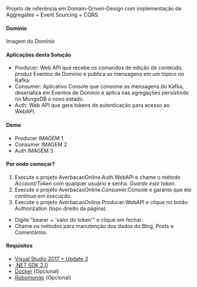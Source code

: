 Projeto de referência em Domain-Driven-Design com implementação de Aggregates + Event Sourcing + CQRS.

#### Domínio
Imagem do Domínio

#### Aplicações desta Solução
* Producer: Web API que recebe os comandos de edição de conteúdo, produz Eventos de Domínio e publica as mensagens em um tópico no Kafka.
* Consumer: Aplicativo Console que consome as mensagens do Kafka, deserializa em Eventos de Domínio e aplica nas agregações persistindo no MongoDB o novo estado.  
* Auth: Web API que gera tokens de autenticação para acesso ao WebAPI.

#### Demo

* Producer
IMAGEM 1
* Consumer
IMAGEM 2
* Auth
IMAGEM 3

#### Por onde começar?
1. Execute o projeto AverbacaoOnline.Auth.WebAPI e chame o método *Account/Token* com qualquer usuário e senha. *Guarde este token*.
2. Execute o projeto AverbacaoOnline.Consumer.Console e garante que ele *contínua em execução*.
3. Execute o projeto AverbacaoOnline.Producer.WebAPI e clique no botão Authorization (topo direito da página).
  - Digite "bearer + 'valor do token'" e clique em fechar.
  - Chame os métodos para manutenção dos dados do Blog, Posts e Comentários.

#### Requisitos

* [Visual Studio 2017 + Update 3](https://www.visualstudio.com/en-us/news/releasenotes/vs2017-relnotes)
* [.NET SDK 2.0](https://www.microsoft.com/net/download/core)
* [Docker](https://docs.docker.com/docker-for-windows/install/) (Opcional)
* [Robomongo](https://robomongo.org/) (Opcional)
